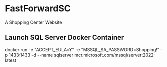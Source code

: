 # FastForwardSC
A Shopping Center Website

## Launch SQL Server Docker Container

docker run -e "ACCEPT_EULA=Y" -e "MSSQL_SA_PASSWORD=Shopping!" -p 1433:1433 -d --name sqlserver mcr.microsoft.com/mssql/server:2022-latest
